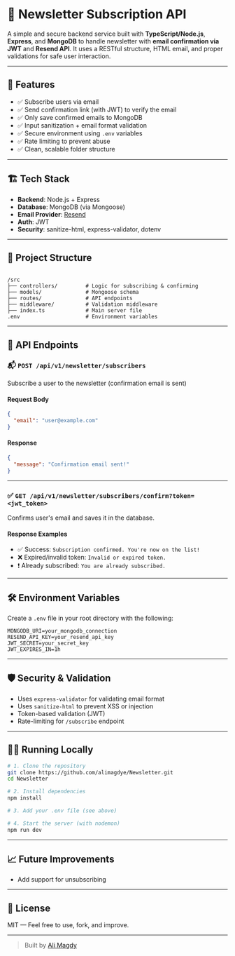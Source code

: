 # 📩 Newsletter Subscription API

A simple and secure backend service built with **TypeScript/Node.js**, **Express**, and **MongoDB** to handle newsletter with **email confirmation via JWT** and **Resend API**. It uses a RESTful structure, HTML email, and proper validations for safe user interaction.

---

## 🚀 Features

- ✅ Subscribe users via email
- ✅ Send confirmation link (with JWT) to verify the email
- ✅ Only save confirmed emails to MongoDB
- ✅ Input sanitization + email format validation
- ✅ Secure environment using `.env` variables
- ✅ Rate limiting to prevent abuse
- ✅ Clean, scalable folder structure

---

## 🏗️ Tech Stack

- **Backend**: Node.js + Express
- **Database**: MongoDB (via Mongoose)
- **Email Provider**: [Resend](https://resend.com)
- **Auth**: JWT
- **Security**: sanitize-html, express-validator, dotenv

---

## 📂 Project Structure

```

/src
├── controllers/         # Logic for subscribing & confirming
├── models/              # Mongoose schema
├── routes/              # API endpoints
├── middleware/          # Validation middleware
├── index.ts             # Main server file
.env                     # Environment variables

````

---

## 🧪 API Endpoints

### 📬 `POST /api/v1/newsletter/subscribers`
Subscribe a user to the newsletter (confirmation email is sent)

#### Request Body
```json
{
  "email": "user@example.com"
}
````

#### Response

```json
{
  "message": "Confirmation email sent!"
}
```

---

### ✅ `GET /api/v1/newsletter/subscribers/confirm?token=<jwt_token>`

Confirms user's email and saves it in the database.

#### Response Examples

* ✅ Success: `Subscription confirmed. You're now on the list!`
* ❌ Expired/invalid token: `Invalid or expired token.`
* ❗ Already subscribed: `You are already subscribed.`

---

## 🛠️ Environment Variables

Create a `.env` file in your root directory with the following:

```env
MONGODB_URI=your_mongodb_connection
RESEND_API_KEY=your_resend_api_key
JWT_SECRET=your_secret_key
JWT_EXPIRES_IN=1h
```

---

## 🛡️ Security & Validation

* Uses `express-validator` for validating email format
* Uses `sanitize-html` to prevent XSS or injection
* Token-based validation (JWT)
* Rate-limiting for `/subscribe` endpoint

---

## 🧑‍💻 Running Locally

```bash
# 1. Clone the repository
git clone https://github.com/alimagdye/Newsletter.git
cd Newsletter

# 2. Install dependencies
npm install

# 3. Add your .env file (see above)

# 4. Start the server (with nodemon)
npm run dev
```

---

## 📈 Future Improvements

* Add support for unsubscribing

---

## 📄 License

MIT — Feel free to use, fork, and improve.

---

> Built by [Ali Magdy](https://github.com/alimagdye)
